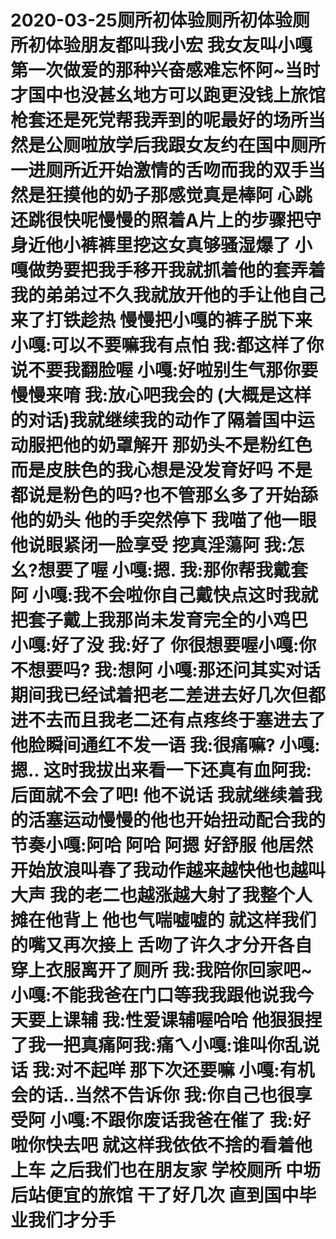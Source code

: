 # 2020-03-25厕所初体验厕所初体验厕所初体验朋友都叫我小宏 我女友叫小嘎第一次做爱的那种兴奋感难忘怀阿~当时才国中也没甚幺地方可以跑更没钱上旅馆枪套还是死党帮我弄到的呢最好的场所当然是公厕啦放学后我跟女友约在国中厕所一进厕所近开始激情的舌吻而我的双手当然是狂摸他的奶子那感觉真是棒阿 心跳还跳很快呢慢慢的照着A片上的步骤把守身近他小裤裤里挖这女真够骚湿爆了 小嘎做势要把我手移开我就抓着他的套弄着我的弟弟过不久我就放开他的手让他自己来了打铁趁热 慢慢把小嘎的裤子脱下来小嘎:可以不要嘛我有点怕 我:都这样了你说不要我翻脸喔 小嘎:好啦别生气那你要慢慢来唷 我:放心吧我会的 (大概是这样的对话)我就继续我的动作了隔着国中运动服把他的奶罩解开 那奶头不是粉红色而是皮肤色的我心想是没发育好吗 不是都说是粉色的吗?也不管那幺多了开始舔他的奶头 他的手突然停下 我喵了他一眼 他说眼紧闭一脸享受 挖真淫蕩阿 我:怎幺?想要了喔 小嘎:摁. 我:那你帮我戴套阿 小嘎:我不会啦你自己戴快点这时我就把套子戴上我那尚未发育完全的小鸡巴 小嘎:好了没 我:好了 你很想要喔小嘎:你不想要吗? 我:想阿 小嘎:那还问其实对话期间我已经试着把老二差进去好几次但都进不去而且我老二还有点疼终于塞进去了 他脸瞬间通红不发一语 我:很痛嘛? 小嘎:摁.. 这时我拔出来看一下还真有血阿我:后面就不会了吧! 他不说话 我就继续着我的活塞运动慢慢的他也开始扭动配合我的节奏小嘎:阿哈 阿哈 阿摁 好舒服 他居然开始放浪叫春了我动作越来越快他也越叫大声 我的老二也越涨越大射了我整个人摊在他背上 他也气喘嘘嘘的 就这样我们的嘴又再次接上 舌吻了许久才分开各自穿上衣服离开了厕所 我:我陪你回家吧~小嘎:不能我爸在门口等我我跟他说我今天要上课辅 我:性爱课辅喔哈哈 他狠狠捏了我一把真痛阿我:痛ㄟ小嘎:谁叫你乱说话 我:对不起咩 那下次还要嘛 小嘎:有机会的话..当然不告诉你 我:你自己也很享受阿 小嘎:不跟你废话我爸在催了 我:好啦你快去吧 就这样我依依不捨的看着他上车 之后我们也在朋友家 学校厕所 中坜后站便宜的旅馆 干了好几次 直到国中毕业我们才分手